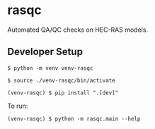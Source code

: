 # rasqc
Automated QA/QC checks on HEC-RAS models.

## Developer Setup
```
$ python -m venv venv-rasqc
```
```
$ source ./venv-rasqc/bin/activate
```
```
(venv-rasqc) $ pip install ".[dev]"
```
To run:
```
(venv-rasqc) $ python -m rasqc.main --help
```